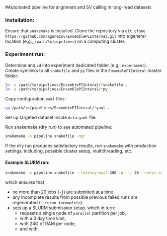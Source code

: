 #Automated pipeline for alignment and SV calling in long-read datasets

### Installation:
Ensure that `snakemake` is installed.
Clone the repository via `git clone https://github.com/aganezov/EnsemblePLInternal.git` into a general location (e.g., `/path/to/pipelines`) on a computing cluster.

### Experiment run:
Determine and `cd` into experiment dedicated folder (e.g., `experiment`).
Create symlinks to all `snakefile` and `py` files in the `EnsemblePIInteral` master folder:
```bash
ln -s /path/to/pipelines/EnsemblePIInteral/*snakefile .
ln -s /path/to/pipelines/EnsemblePIInteral/*py .
``` 
Copy configuration `yaml` files:
```bash
cp /path/to/pipelines/EnsemblePIInteral/*yaml .
```
Set up targeted dataset inside `data.yaml` file.

Run snakemake (dry run) to see automated pipeline:
```bash
snakemake -s pipeline.snakefile -npr
``` 
If the dry run produces satisfactory results, run `snakemake` with production settings, including, possible cluster setup, multithreading, etc.

#### Example SLURM run:
```bash
snakemake -s pipeline.snakefile --latency-wait 200 -pr -j 20 --rerun-incomplete --cluster "sbatch --account={cluster.account} --partition={cluster.partition} --job-name={cluster.name} --nodes={cluster.nodes} --cpus-per-task={cluster.nCPUs} --time={cluster.time} --out={cluster.out} --err={cluster.err} --mem={cluster.mem_mb}M"
```
which ensures that
 * no more than 20 jobs (`-j`) are submitted at a time
 * any incomplete results from possible previous failed runs are regenerated (`--rerun-incomplete`)
 * sets up a SLURM submission setup, which in turn:
    * requests a single node of `parallel` partition per job,
    * with a 3 day time limit,
    * with 24G of RAM per node,
    * and with 
